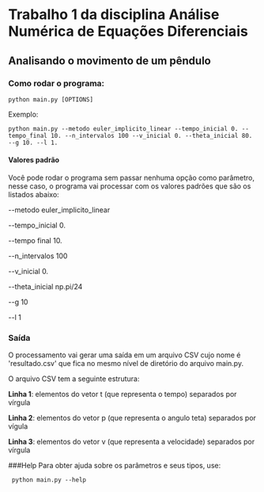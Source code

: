 # Trabalho 1 da disciplina Análise Numérica de Equações Diferenciais

## Analisando o movimento de um pêndulo 

### Como rodar o programa: 
```
python main.py [OPTIONS]
```

Exemplo:
```
python main.py --metodo euler_implicito_linear --tempo_inicial 0. --tempo_final 10. --n_intervalos 100 --v_inicial 0. --theta_inicial 80. --g 10. --l 1. 
```

#### Valores padrão 

Você pode rodar o programa sem passar nenhuma opção como parâmetro, nesse caso, o programa vai processar com os valores padrões que são os listados abaixo:


--metodo euler_implicito_linear

--tempo_inicial 0.

--tempo final 10.

--n_intervalos 100

--v_inicial 0.

--theta_inicial np.pi/24

--g 10

--l 1

### Saída
O processamento vai gerar uma saída em um arquivo CSV cujo nome é 'resultado.csv' que fica no mesmo nível de diretório do arquivo main.py. 

O arquivo CSV tem a seguinte estrutura: 

**Linha 1**: elementos do vetor t (que representa o tempo) separados por vírgula

**Linha 2**: elementos do vetor p (que representa o angulo teta) separados por vígula 

**Linha 3**: elementos do vetor v (que representa a velocidade) separados por vírgula

###Help
Para obter ajuda sobre os parâmetros e seus tipos, use: 

```
 python main.py --help
```